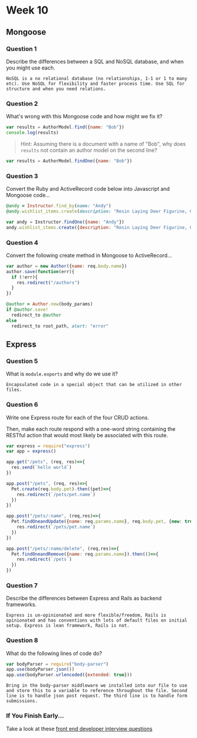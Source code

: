 # Week 10

## Mongoose

### Question 1

Describe the differences between a SQL and NoSQL database, and when you might use each.

```text
NoSQL is a no relational database (no relationships, 1-1 or 1 to many etc). Use NoSQL for flexibility and faster process time. Use SQL for structure and when you need relations.   
```

### Question 2

What's wrong with this Mongoose code and how might we fix it?

```js
var results = AuthorModel.find({name: "Bob"})
console.log(results)
```

> Hint: Assuming there is a document with a name of "Bob", why does `results` not contain an author model on the second line?

```js
var results = AuthorModel.findOne({name: "Bob"})
```

### Question 3

Convert the Ruby and ActiveRecord code below into Javascript and Mongoose code...

```rb
@andy = Instructor.find_by(name: "Andy")
@andy.wishlist_items.create(description: "Resin Laying Deer Figurine, Gold")
```

```js
var andy = Instructor.findOne({name: "Andy"})
andy.wishlist_items.create({description: "Resin Laying Deer Figurine, Gold"})
```

### Question 4

Convert the following create method in Mongoose to ActiveRecord...

```js
var author = new Author({name: req.body.name})
author.save(function(err){
  if (!err){
    res.redirect("/authors")
  }
})
```

```rb
@author = Author.new(body_params)
if @author.save!
  redirect_to @author
else
  redirect_to root_path, alert: "error"
```

## Express

### Question 5

What is `module.exports` and why do we use it?

```text
Encapsulated code in a special object that can be utilized in other files.
```

### Question 6

Write one Express route for each of the four CRUD actions.

Then, make each route respond with a one-word string containing the RESTful action that would most likely be associated with this route.

```js
var express = require("express")
var app = express()

app.get("/pets", (req, res)=>{
  res.send(`hello world`)
})

app.post("/pets", (req, res)=>{
  Pet.create(req.body.pet).then((pet)=>{
    res.redirect(`/pets/pet.name`)
  })
})

app.post("/pets/:name", (req,res)=>{
  Pet.findOneandUpdate({name: req.params.name}, req.body.pet, {new: true}).then(()=>{
    res.redirect(`/pets/pet.name`)
  })
})

app.post("/pets/:name/delete", (req,res)=>{
  Pet.findOneandRemove({name: req.params.name}).then(()=>{
    res.redirect(`/pets`)
  })
})
```

### Question 7

Describe the differences between Express and Rails as backend frameworks.

```text
Express is un-opinionated and more flexible/freedom, Rails is opinionated and has conventions with lots of default files on initial setup. Express is lean framework, Rails is not.
```

### Question 8

What do the following lines of code do?

```js
var bodyParser = require("body-parser")
app.use(bodyParser.json())
app.use(bodyParser.urlencoded({extended: true}))
```

```text
Bring in the body-parser middleware we installed into our file to use and store this to a variable to reference throughout the file. Second line is to handle json post request. The third line is to handle form submissions. 
```

### If You Finish Early...

Take a look at these [front end developer interview questions](https://github.com/h5bp/Front-end-Developer-Interview-Questions/blob/master/README.md)
